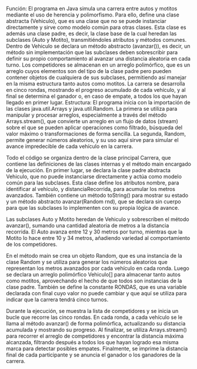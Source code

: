 Función: 
El programa en Java simula una carrera entre autos y motitos mediante el uso de herencia y polimorfismo. Para ello, define una clase abstracta (Vehiculo), que es una clase que no se puede instanciar directamente y sirve como modelo común para otras clases. Esta clase es además una clase padre, es decir, la clase base de la cual heredan las subclases (Auto y Motito), transmitiéndoles atributos y métodos comunes. Dentro de Vehiculo se declara un método abstracto (avanzar()), es decir, un método sin implementación que las subclases deben sobrescribir para definir su propio comportamiento al avanzar una distancia aleatoria en cada turno. Los competidores se almacenan en un arreglo polimórfico, que es un arreglo cuyos elementos son del tipo de la clase padre pero pueden contener objetos de cualquiera de sus subclases, permitiendo así manejar en la misma estructura tanto autos como motitos. La carrera se desarrolla en cinco rondas, mostrando el progreso acumulado de cada vehículo, y al final se determina el ganador o, en caso de empate, a todos los que hayan llegado en primer lugar.
Estructura: 
El programa inicia con la importación de las clases java.util.Arrays y java.util.Random. La primera se utiliza para manipular y procesar arreglos, especialmente a través del método Arrays.stream(), que convierte un arreglo en un flujo de datos (stream) sobre el que se pueden aplicar operaciones como filtrado, búsqueda del valor máximo o transformaciones de forma sencilla. La segunda, Random, permite generar números aleatorios, y su uso aquí sirve para simular el avance impredecible de cada vehículo en la carrera.

Todo el código se organiza dentro de la clase principal Carrera, que contiene las definiciones de las clases internas y el método main encargado de la ejecución. En primer lugar, se declara la clase padre abstracta Vehiculo, que no puede instanciarse directamente y actúa como modelo común para las subclases. Esta clase define los atributos nombre, para identificar al vehículo, y distanciaRecorrida, para acumular los metros avanzados. También contiene un método toString() para mostrar su estado y un método abstracto avanzar(Random rnd), que se declara sin cuerpo para que las subclases lo implementen con su propia lógica de avance.

Las subclases Auto y Motito heredan de Vehiculo y sobrescriben el método avanzar(), sumando una cantidad aleatoria de metros a la distancia recorrida. El Auto avanza entre 12 y 30 metros por turno, mientras que la Motito lo hace entre 10 y 34 metros, añadiendo variedad al comportamiento de los competidores.

En el método main se crea un objeto Random, que es una instancia de la clase Random y se utiliza para generar los números aleatorios que representan los metros avanzados por cada vehículo en cada ronda. Luego se declara un arreglo polimórfico Vehiculo[] para almacenar tanto autos como motitos, aprovechando el hecho de que todos son instancias de la clase padre. También se define la constante RONDAS, que es una variable declarada con final cuyo valor no puede cambiar y que aquí se utiliza para indicar que la carrera tendrá cinco turnos.

Durante la ejecución, se muestra la lista de competidores y se inicia un bucle que recorre las cinco rondas. En cada ronda, a cada vehículo se le llama al método avanzar() de forma polimórfica, actualizando su distancia acumulada y mostrando su progreso. Al finalizar, se utiliza Arrays.stream() para recorrer el arreglo de competidores y encontrar la distancia máxima alcanzada, filtrando después a todos los que hayan logrado esa misma marca para detectar posibles empates. Finalmente, se imprime la distancia final de cada participante y se anuncia el ganador o los ganadores de la carrera.
